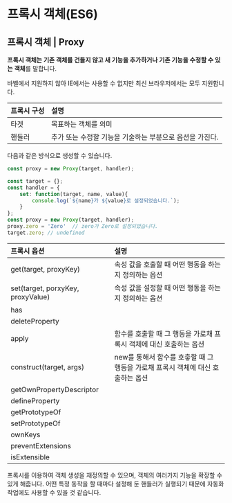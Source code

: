 # 프록시 객체\(ES6\)

## 프록시 객체 \| Proxy

 **프록시 객체는  기존 객체를 건들지 않고 새 기능을 추가하거나 기존 기능을 수정할 수 있는 객체**를 말합니다. 

바벨에서 지원하지 않아 IE에서는 사용할 수 없지만  최신 브라우저에서는 모두 지원합니다. 

| 프록시 구성  | 설명  |
| :--- | :--- |
| 타겟 | 목표하는 객체를 의미 |
| 핸들러  | 추가 또는 수정할 기능을 기술하는 부분으로 옵션을 가진다. |

 다음과 같은 방식으로 생성할 수 있습니다.

```javascript
const proxy = new Proxy(target, handler);
```

```javascript
const target = {};
const handler = {
    set: function(target, name, value){
        console.log(`${name}가 ${value}로 설정되었습니다.`);
    }
};
const proxy = new Proxy(target, handler);
proxy.zero = 'Zero'  // zero가 Zero로 설정되었습니다.
target.zero; // undefined
```

| 프록시 옵션 | 설명  |
| :--- | :--- |
| get\(target, proxyKey\) | 속성 값을 호출할 때 어떤 행동을 하는지 정의하는 옵션  |
| set\(target, porxyKey, proxyValue\)  | 속성 값을 설정할 때 어떤 행동을 하는지 정의하는 옵션 |
| has |  |
| deleteProperty |  |
| apply | 함수를 호출할 때 그 행동을 가로채 프록시 객체에 대신 호출하는 옵션  |
| construct\(target, args\) | new를 통해서 함수를 호춯할 때 그 행동을 가로채 프록시 객체에 대신 호출하는 옵션  |
| getOwnPropertyDescriptor |  |
| defineProperty |  |
| getPrototypeOf |  |
| setPrototypeOf |  |
| ownKeys |  |
| preventExtensions |  |
| isExtensible |  |

 프록시를 이용하여 객체 생성을 재정의할 수 있으며, 객체의 여러가지 기능을 확장할 수 있게 해줍니다. 어떤 특정 동작을 할 때마다 설정해 둔 핸들러가 실행되기 때문에 자동화 작업에도 사용할 수 있을 것 같습니다. 

